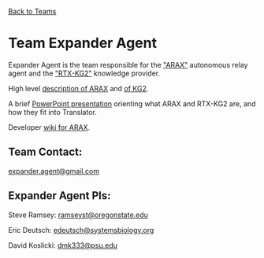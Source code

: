 [Back to Teams](index.md)

# Team Expander Agent

Expander Agent is the team responsible for the 
["ARAX"](../architecture/ara/arax.md) autonomous relay agent and the 
["RTX-KG2"](../architecture/kp/rtx-kg2.md) knowledge provider.

High level [description of ARAX](https://github.com/NCATSTranslator/Translator-All/wiki/ARAX) and [of KG2](https://github.com/NCATSTranslator/Translator-All/wiki/KG2).

A brief [PowerPoint presentation](https://www.dropbox.com/scl/fi/6fyq6vwh1bqrxm0ohylvk/ARAX-KG2-TLDR.pptx?rlkey=p4yguz286ztonpzd7q62y0jci&dl=0) orienting what ARAX and RTX-KG2 are, and how they fit into Translator.

Developer [wiki for ARAX](https://github.com/RTXteam/RTX/wiki).

## Team Contact:

expander.agent@gmail.com

## Expander Agent PIs:

Steve Ramsey: ramseyst@oregonstate.edu

Eric Deutsch: edeutsch@systemsbiology.org

David Koslicki: dmk333@psu.edu

